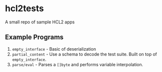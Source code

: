 # hcl2tests

A small repo of sample HCL2 apps

## Example Programs

1. `empty_interface` - Basic of deserialization
2. `partial_content` - Use a schema to decode the test suite.  Built on top of
   `empty_interface`.
3. `parse/eval` - Parses a `[]byte` and performs variable interpolation.
